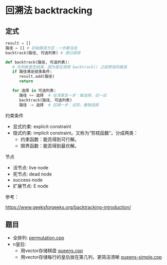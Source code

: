 # 回溯法 backtracking

## 定式
```python
result = []
路径 = [] # 初始路径为空：一步都没走
backtrack(路径, 可选列表) # 递归调用

def backtrack(路径, 可选列表):
   # 先判断是否结束，因为是在调用 backtrack() 之前修改的路径
   if 路径满足结束条件:
      result.add(路径)
      return

   for 选择 in 可选列表:
      路径 += 选择  # 往深里走一步：做选择，试一试
      backtrack(路径, 可选列表)
      路径 -= 选择  # 回溯一步：试完，撤销选择
```

约束条件
* 显式约束: explicit constraint
* 隐式约束: implicit constraint。又称为“剪枝函数”。分成两类：
   * 约束函数：能否得到可行解。
   * 限界函数：能否得到最优解。

节点
* 活节点: live node
* 死节点: dead node
* success node
* 扩展节点: E node

参考：

https://www.geeksforgeeks.org/backtracking-introduction/

## 题目

* 全排列: [permutation.cpp](code/permutation.cpp)
* n皇后:
  * 用vector<string>存储棋盘 [queens.cpp](code/queens.cpp)
  * 用vector<int>存储每行的皇后放在第几列，更简洁清晰	[queens-simple.cpp](code/queens-simple.cpp)
